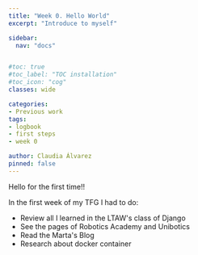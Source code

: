 ```yaml
---
title: "Week 0. Hello World"
excerpt: "Introduce to myself"

sidebar:
  nav: "docs"


#toc: true
#toc_label: "TOC installation"
#toc_icon: "cog"
classes: wide

categories:
- Previous work
tags:
- logbook
- first steps
- week 0

author: Claudia Álvarez
pinned: false
---
```


Hello for the first time!!

In the first week of my TFG I had to do:
- Review all I learned in the LTAW's class of Django
- See the pages of Robotics Academy and Unibotics
- Read the Marta's Blog
- Research about docker container
